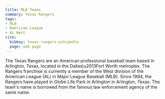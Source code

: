 ```yaml
---
title: MLB Teams
summary: Texas Rangers
tags:
- MLB
- American League
- AL West
cite:
  bibkey: texas-rangers-wikipedia
  page: web page
---
```

The Texas Rangers are an American professional baseball team based in Arlington,
Texas, located in the Dallas\u2013Fort Worth metroplex. The Rangers franchise
is currently a member of the West division of the American League (AL) in Major
League Baseball (MLB). Since 1994, the Rangers have played in Globe Life Park
in Arlington in Arlington, Texas. The team's name is borrowed from the famous
law enforcement agency of the same name.
